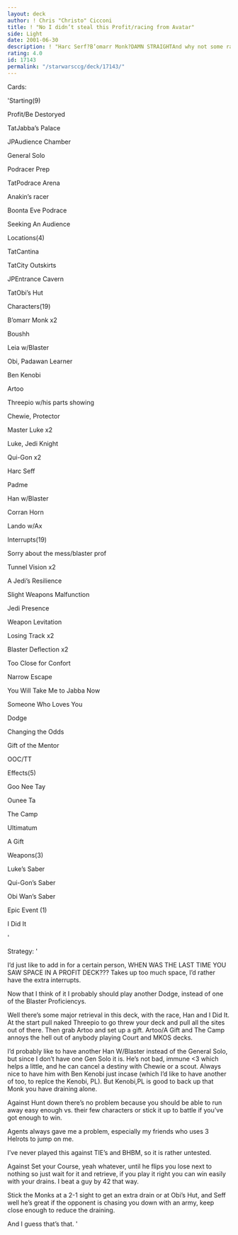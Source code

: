 ```yaml
---
layout: deck
author: ! Chris "Christo" Cicconi
title: ! "No I didn’t steal this Profit/racing from Avatar"
side: Light
date: 2001-06-30
description: ! "Harc Serf?B’omarr Monk?DAMN STRAIGHTAnd why not some racing too?"
rating: 4.0
id: 17143
permalink: "/starwarsccg/deck/17143/"
---
```

Cards: 

'Starting(9)

Profit/Be Destoryed

TatJabba’s Palace

JPAudience Chamber

General Solo

Podracer Prep

TatPodrace Arena

Anakin’s racer

Boonta Eve Podrace

Seeking An Audience


Locations(4)

TatCantina

TatCity Outskirts

JPEntrance Cavern

TatObi’s Hut


Characters(19)

B’omarr Monk x2

Boushh

Leia w/Blaster

Obi, Padawan Learner

Ben Kenobi

Artoo

Threepio w/his parts showing

Chewie, Protector

Master Luke x2

Luke, Jedi Knight

Qui-Gon x2

Harc Seff

Padme

Han w/Blaster 

Corran Horn

Lando w/Ax


Interrupts(19)

Sorry about the mess/blaster prof

Tunnel Vision x2

A Jedi’s Resilience

Slight Weapons Malfunction

Jedi Presence

Weapon Levitation

Losing Track x2

Blaster Deflection x2

Too Close for Confort

Narrow Escape

You Will Take Me to Jabba Now

Someone Who Loves You

Dodge

Changing the Odds

Gift of the Mentor

OOC/TT


Effects(5)

Goo Nee Tay

Ounee Ta

The Camp

Ultimatum

A Gift


Weapons(3)

Luke’s Saber

Qui-Gon’s Saber

Obi Wan’s Saber


Epic Event (1)

I Did It



'

Strategy: '

I’d just like to add in for a certain person, WHEN WAS THE LAST TIME YOU SAW SPACE IN A PROFIT DECK??? Takes up too much space, I’d rather have the extra interrupts.

Now that I think of it I probably should play another Dodge, instead of one of the Blaster Proficiencys.

Well there’s some major retrieval in this deck, with the race, Han and I Did It. At the start pull naked Threepio to go threw your deck and pull all the sites out of there. Then grab Artoo and set up a gift. Artoo/A Gift and The Camp annoys the hell out of anybody playing Court and MKOS decks. 

I’d probably like to have another Han W/Blaster instead of the General Solo, but since I don’t have one Gen Solo it is. He’s not bad, immune <3 which helps a little, and he can cancel a destiny with Chewie or a scout. Always nice to have him with Ben Kenobi just incase (which I’d like to have another of too, to replce the Kenobi, PL). But Kenobi,PL is good to back up that Monk you have draining alone. 

Against Hunt down there’s no problem because you should be able to run away easy enough vs. their few characters or stick it up to battle if you’ve got enough to win.

Agents always gave me a problem, especially my friends who uses 3 Helrots to jump on me.

I’ve never played this against TIE’s and BHBM, so it is rather untested. 

Against Set your Course, yeah whatever, until he flips you lose next to nothing so just wait for it and retrieve, if you play it right you can win easily with your drains. I beat a guy by 42 that way.

Stick the Monks at a 2-1 sight to get an extra drain or at Obi’s Hut, and Seff well he’s great if the opponent is chasing you down with an army, keep close enough to reduce the draining.


And I guess that’s that.  '
